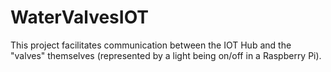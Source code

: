 # WaterValvesIOT
This project facilitates communication between the IOT Hub and the "valves" themselves (represented by a light being on/off in a Raspberry Pi).
